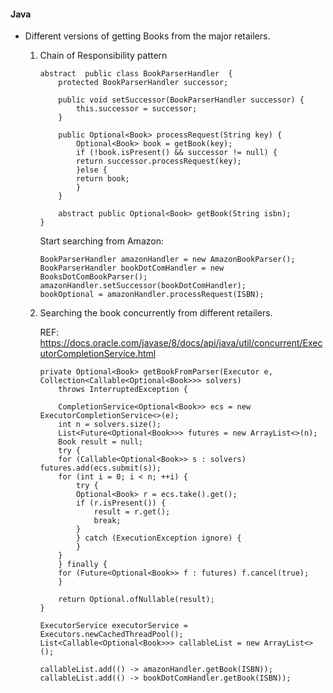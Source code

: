 #### Java

* Different versions of getting Books from the major retailers.   
    1.  Chain of Responsibility pattern
        ```
        abstract  public class BookParserHandler  {
            protected BookParserHandler successor;

            public void setSuccessor(BookParserHandler successor) {
                this.successor = successor;
            }

            public Optional<Book> processRequest(String key) {
                Optional<Book> book = getBook(key);
                if (!book.isPresent() && successor != null) {
                return successor.processRequest(key);
                }else {
                return book;
                }
            }

            abstract public Optional<Book> getBook(String isbn);
        }
        ```

        Start searching from Amazon:

        ```
        BookParserHandler amazonHandler = new AmazonBookParser();
        BookParserHandler bookDotComHandler = new BooksDotComBookParser();
        amazonHandler.setSuccessor(bookDotComHandler);
        bookOptional = amazonHandler.processRequest(ISBN);
        ```

    2. Searching the book concurrently from different retailers.
        
        REF: https://docs.oracle.com/javase/8/docs/api/java/util/concurrent/ExecutorCompletionService.html
        ```
        private Optional<Book> getBookFromParser(Executor e, Collection<Callable<Optional<Book>>> solvers)
            throws InterruptedException {

            CompletionService<Optional<Book>> ecs = new ExecutorCompletionService<>(e);
            int n = solvers.size();
            List<Future<Optional<Book>>> futures = new ArrayList<>(n);
            Book result = null;
            try {
            for (Callable<Optional<Book>> s : solvers) futures.add(ecs.submit(s));
            for (int i = 0; i < n; ++i) {
                try {
                Optional<Book> r = ecs.take().get();
                if (r.isPresent()) {
                    result = r.get();
                    break;
                }
                } catch (ExecutionException ignore) {
                }
            }
            } finally {
            for (Future<Optional<Book>> f : futures) f.cancel(true);
            }

            return Optional.ofNullable(result);
        }    
        ```
        ```
        ExecutorService executorService = Executors.newCachedThreadPool();
        List<Callable<Optional<Book>>> callableList = new ArrayList<>();

        callableList.add(() -> amazonHandler.getBook(ISBN));
        callableList.add(() -> bookDotComHandler.getBook(ISBN));
        ```